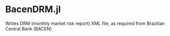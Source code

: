 # BacenDRM.jl
Writes DRM (monthly market risk report) XML file, as required from Brazilian Central Bank (BACEN)

